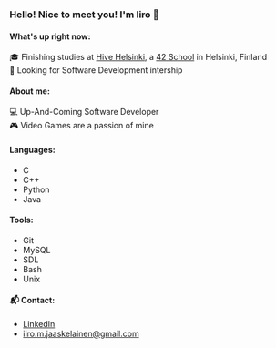### Hello! Nice to meet you! I'm Iiro 👋

#### What's up right now:
  :mortar_board: Finishing studies at [Hive Helsinki](https://www.hive.fi/en/), a [42 School](https://42.fr/en/homepage/) in Helsinki, Finland<br />
  :office: Looking for Software Development intership
#### About me:
  :computer: Up-And-Coming Software Developer<br />
  :video_game: Video Games are a passion of mine
#### Languages:
- C
- C++
- Python
- Java
#### Tools:
- Git
- MySQL
- SDL
- Bash
- Unix
#### :mailbox_with_mail: Contact:
- [LinkedIn](https://www.linkedin.com/in/iiro-m-jaaskelainen/)
- iiro.m.jaaskelainen@gmail.com

<!--
**ProIndy/ProIndy** is a ✨ _special_ ✨ repository because its `README.md` (this file) appears on your GitHub profile.

Here are some ideas to get you started:

- 🔭 I’m currently working on ...
- 🌱 I’m currently learning ...
- 👯 I’m looking to collaborate on ...
- 🤔 I’m looking for help with ...
- 💬 Ask me about ...
- 📫 How to reach me: ...
- 😄 Pronouns: ...
- ⚡ Fun fact: ...
- 👋 Hi, I’m @ProIndy
- 👀 I’m interested in ...
- 🌱 I’m currently learning ...
- 💞️ I’m looking to collaborate on ...
- 📫 How to reach me ...
👨‍💻


ProIndy/ProIndy is a ✨ special ✨ repository because its `README.md` (this file) appears on your GitHub profile.
You can click the Preview link to take a look at your changes.

-->
